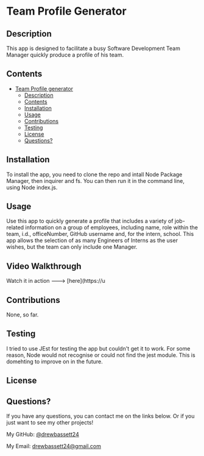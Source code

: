 # Team Profile Generator


## Description
This app is designed to facilitate a busy Software Development Team Manager quickly produce a profile of his team.

## Contents
- [Team Profile generator](#team-profile-generator)
  - [Description](#description)
  - [Contents](#contents)
  - [Installation](#installation)
  - [Usage](#usage)
  - [Contributions](#contributions)
  - [Testing](#testing)
  - [License](#license)
  - [Questions?](#questions)

## Installation
To install the app, you need to clone the repo and intall Node Package Manager, then inquirer and fs. You can then run it in the command line, using Node index.js.


## Usage
Use this app to quickly generate a profile that includes a variety of job-related information on a group of employees, including  name, role within the team, i.d., officeNumber, GitHub username and, for the intern, school. This app allows the selection of as many Engineers of Interns as the user wishes, but the team can only include one Manager.


## Video Walkthrough
Watch it in action ---> [here](https://u

## Contributions

None, so far.

## Testing
I tried to use JEst for testing the app but couldn't get it to work. For some reason, Node would not recognise or could not find the jest module. This is domehting to improve on in the future.

## License



## Questions?

If you have any questions, you can contact me on the links below. Or if you just want to see my other projects!

My GitHub: [@drewbassett24](https://github.com/drewbassett24)

My Email: drewbassett24@gmail.com

